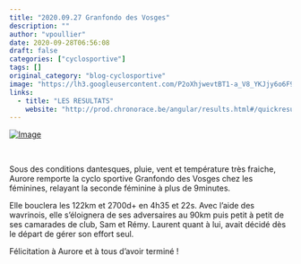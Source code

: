```yaml
---
title: "2020.09.27 Granfondo des Vosges"
description: ""
author: "vpoullier"
date: 2020-09-28T06:56:08
draft: false
categories: ["cyclosportive"]
tags: []
original_category: "blog-cyclosportive"
image: "https://lh3.googleusercontent.com/P2oXhjwevtBT1-a_V8_YKJjy6o6F9kZJ0_0wxHsgygm1Y0Sqrc67vIWt15td7IWehBzCMl9zR51pblVa8Zx7AOTnzLscVeJ-OrVcRUGOYMU1wSpigFsBeGfl4Hg3D48Jfc1qqY1vd8z2-fRXy0lwGkeRWjWD5zXegmqncwSFmYft4IVRBs5p23jFivlBOejTbsDIDT89fSxmzNowAgBwH67M3uRP39dCUPFP1GenuVw8SsrYqG5Z0QRINmLIccx_9LiAUzxwPB4qTSnaFfefpFwaj56fUN0Y6slr4LEPixJyqdsaa10y4u2zRT81VzjGUEwFqTNfk4FK5WfwlWmbfAwr0-G8bEMUqA8vLFrGY6O0MXz6K4irwPE09L4OeRb1yArKYnTI4Fa3TAMUv-ObdqgPWHmmFLSzhcJJSrJfzMcqhrezfjgdN3AbnA7rHFF83msxQ13ByzrnpNiFAAQBTb_wAbvZUjaNe-KCzsawttNH0Gww6tv-E4oz-hXBjLRK3RomZnGmAmfyNR9HLW4tCh0ejOxS84qjIa0TLfB_4l3bDXKUhVbcg1s0EcdQEih9NGKDZJBvd8BTW6NpfWMjK4GlqWNPtRXnB8qt-eRccPhEzRI2j8WK3mW4qd4S1_QR_MJnrPW_HbCfF-qsyyCI79gWNJlCLm1VTcy_3sewJdG7Ol9QXW91FkQI61IwPA=w679-h904-no?authuser=0"
links:
  - title: "LES RESULTATS"
    website: "http://prod.chronorace.be/angular/results.html#/quickresults/1188503350271811/group/23391/report/21314"
---
```


[![Image](https://lh3.googleusercontent.com/sxpujfsvDs_z2Lv6eG3rHZ4vTPXTEbUWou3SswUyrxaY_VsNxLLDuLjgMAxzA20F48lsUlzA6zs42MuKMvce78vTWEZzqYgEwLDnkw5nPtAfJ5cbwQoqv-CBD18CcMo-sXonLP4tskCMEjBT3N2MAtqHbwsrmqaJMlVpOdHROZHwOFAGgduaAKOLLzYCtB4VD5FIwfBFOd1xUnD90knPC7U_-JScOjuOjy41sarVRNef7722MmlYTpogR3ugCVGhIlxn4p6h4Aj9hcTOdkeaqD428CMiaddqMuH-K7tJVlWoO8DQHJQ3un_jD_8yG4a4ifLVZcpnqTESOv9ZRcYtGGOEe-lKJgRrPn_YiQ4fi9jG3jami-6ll_6aPDixuC_4dWRSi4vZ2NC99LPSrmuejF8vKEBz87ThtF0RM9BWh7Ll0FjpOXeOL-uVGAiFGftc0T5sEqaMrpZ2ENt1aiIAc7Iqufrm8mT413LRC_UZiEiwDjE5wlHSoPOg8sEXDIkrIh_v4QmR_v2JDNqhIlhKQq_0Ce-Gc9v63a-qV1eYGHCryiLjY9b6aNwNZRyDA_yhfSWtJnZcEs4jMgV82t78mmNJzAudfShHEoITSlDWh1qxsrfYgfhtYNEIm_we3VbKY1WlJRCSOL6WDGb41dMkyhLcIVSHrjnY6a_f8un3pn1ROPmwxR1MDnaoiOHGXA=w165-h220-no?authuser=0)](https://lh3.googleusercontent.com/sxpujfsvDs_z2Lv6eG3rHZ4vTPXTEbUWou3SswUyrxaY_VsNxLLDuLjgMAxzA20F48lsUlzA6zs42MuKMvce78vTWEZzqYgEwLDnkw5nPtAfJ5cbwQoqv-CBD18CcMo-sXonLP4tskCMEjBT3N2MAtqHbwsrmqaJMlVpOdHROZHwOFAGgduaAKOLLzYCtB4VD5FIwfBFOd1xUnD90knPC7U_-JScOjuOjy41sarVRNef7722MmlYTpogR3ugCVGhIlxn4p6h4Aj9hcTOdkeaqD428CMiaddqMuH-K7tJVlWoO8DQHJQ3un_jD_8yG4a4ifLVZcpnqTESOv9ZRcYtGGOEe-lKJgRrPn_YiQ4fi9jG3jami-6ll_6aPDixuC_4dWRSi4vZ2NC99LPSrmuejF8vKEBz87ThtF0RM9BWh7Ll0FjpOXeOL-uVGAiFGftc0T5sEqaMrpZ2ENt1aiIAc7Iqufrm8mT413LRC_UZiEiwDjE5wlHSoPOg8sEXDIkrIh_v4QmR_v2JDNqhIlhKQq_0Ce-Gc9v63a-qV1eYGHCryiLjY9b6aNwNZRyDA_yhfSWtJnZcEs4jMgV82t78mmNJzAudfShHEoITSlDWh1qxsrfYgfhtYNEIm_we3VbKY1WlJRCSOL6WDGb41dMkyhLcIVSHrjnY6a_f8un3pn1ROPmwxR1MDnaoiOHGXA=w165-h220-no?authuser=0)

&nbsp;

Sous des conditions dantesques, pluie, vent et température très fraiche, Aurore remporte la cyclo sportive Granfondo des Vosges chez les féminines, relayant la seconde féminine à plus de 9minutes.&nbsp;

Elle bouclera les 122km et 2700d+ en 4h35 et 22s. Avec l’aide des wavrinois, elle s’éloignera de ses adversaires au 90km puis petit à petit de ses camarades de club, Sam et Rémy. Laurent quant à lui, avait décidé dès le départ de gérer son effort seul.

Félicitation à Aurore et à tous d’avoir terminé&nbsp;!